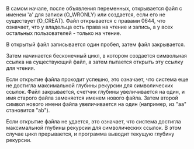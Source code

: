 В самом начале, после объявления переменных, открывается файл с именем 'a' для записи (O_WRONLY) или создается, если его не существует (O_CREAT). Файл открывается с правами 0644, что означает, что у владельца есть права на чтение и запись, а у всех остальных пользователей - только на чтение.

В открытый файл записывается один пробел, затем файл закрывается.

Затем начинается бесконечный цикл, в котором создается символьная ссылка на существующий файл, а затем пытается открыть эту ссылку для чтения.

Если открытие файла проходит успешно, это означает, что система еще не достигла максимальной глубины рекурсии для символических ссылок. Файл закрывается, счетчик глубины увеличивается на один, и имя старого файла заменяется именем нового файла. Затем второй символ нового имени файла увеличивается на один (например, из "aa" становится "ab").

Если открытие файла не удается, это означает, что система достигла максимальной глубины рекурсии для символических ссылок. В этом случае цикл прерывается, и программа выводит текущую глубину рекурсии.
